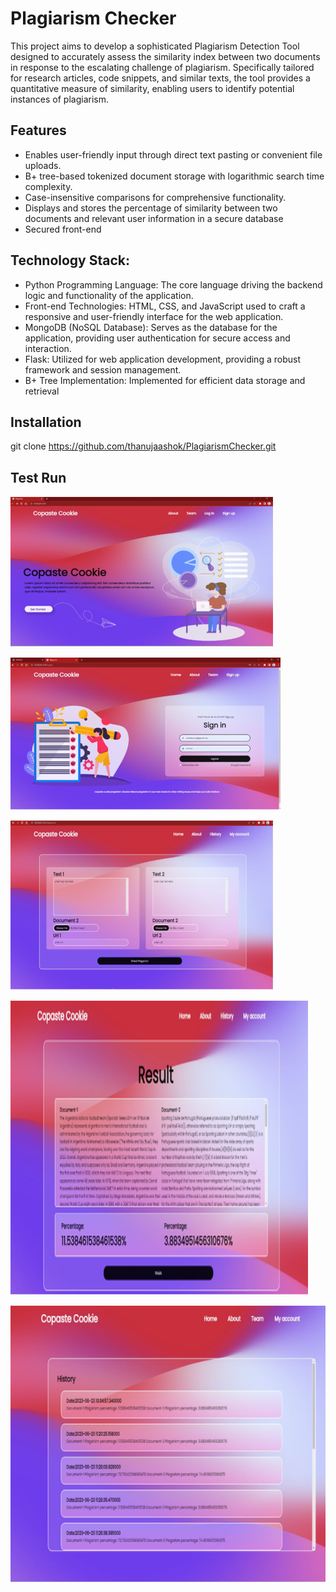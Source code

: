 

# Plagiarism Checker


This project aims to develop a sophisticated Plagiarism Detection Tool designed to accurately assess the similarity index between two documents in response to the escalating challenge of plagiarism. Specifically tailored for research articles, code snippets, and similar texts, the tool provides a quantitative measure of similarity, enabling users to identify potential instances of plagiarism. 


## Features

- Enables user-friendly input through direct text pasting or convenient file uploads.
- B+ tree-based tokenized document storage with logarithmic search time complexity.
- Case-insensitive comparisons for comprehensive functionality.
- Displays and stores the percentage of similarity between two documents and relevant user information in a secure database
- Secured front-end


## Technology Stack:

- Python Programming Language:
The core language driving the backend logic and functionality of the application.
- Front-end Technologies:
HTML, CSS, and JavaScript used to craft a responsive and user-friendly interface for the web application.
- MongoDB (NoSQL Database):
Serves as the database for the application, providing user authentication for secure access and interaction.
- Flask:
Utilized for web application development, providing a robust framework and session management.
- B+ Tree Implementation:
Implemented for efficient data storage and retrieval

## Installation

git clone https://github.com/thanujaashok/PlagiarismChecker.git
## Test Run

![App Screenshot](https://github.com/thanujaashok/PlagiarismChecker/blob/main/Screenshots/Homepage.png)

![App Screenshot](https://github.com/thanujaashok/PlagiarismChecker/blob/main/Screenshots/Login.png)

![App Screenshot](https://github.com/thanujaashok/PlagiarismChecker/blob/main/Screenshots/Input.png)

![App Screenshot](https://github.com/thanujaashok/PlagiarismChecker/blob/main/Screenshots/Result.png)

![App Screenshot](https://github.com/thanujaashok/PlagiarismChecker/blob/main/Screenshots/History.png)


